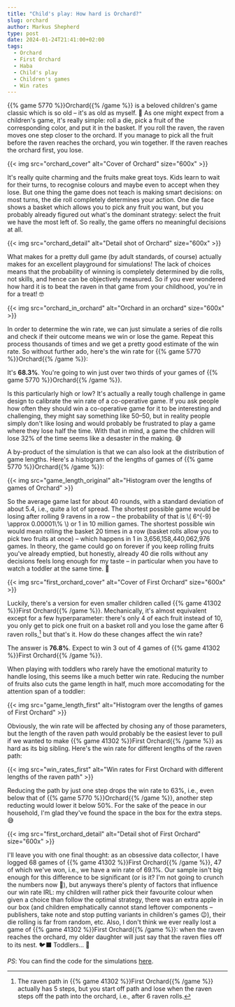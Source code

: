 ```yaml
---
title: "Child's play: How hard is Orchard?"
slug: orchard
author: Markus Shepherd
type: post
date: 2024-01-24T21:41:00+02:00
tags:
  - Orchard
  - First Orchard
  - Haba
  - Child's play
  - Children's games
  - Win rates
---
```


{{% game 5770 %}}Orchard{{% /game %}} is a beloved children's game classic which is so old – it's as old as myself. 👴 As one might expect from a children's game, it's really simple: roll a die, pick a fruit of the corresponding color, and put it in the basket. If you roll the raven, the raven moves one step closer to the orchard. If you manage to pick all the fruit before the raven reaches the orchard, you win together. If the raven reaches the orchard first, you lose.

{{< img src="orchard_cover" alt="Cover of Orchard" size="600x" >}}

It's really quite charming and the fruits make great toys. Kids learn to wait for their turns, to recognise colours and maybe even to accept when they lose. But one thing the game does not teach is making smart decisions: on most turns, the die roll completely determines your action. One die face shows a basket which allows you to pick any fruit you want, but you probably already figured out what's the dominant strategy: select the fruit we have the most left of. So really, the game offers no meaningful decisions at all.

{{< img src="orchard_detail" alt="Detail shot of Orchard" size="600x" >}}

What makes for a pretty dull game (by adult standards, of course) actually makes for an excellent playground for simulations! The lack of choices means that the probability of winning is completely determined by die rolls, not skills, and hence can be objectively measured. So if you ever wondered how hard it is to beat the raven in that game from your childhood, you're in for a treat! 🤓

{{< img src="orchard_in_orchard" alt="Orchard in an orchard" size="600x" >}}

In order to determine the win rate, we can just simulate a series of die rolls and check if their outcome means we win or lose the game. Repeat this process thousands of times and we get a pretty good estimate of the win rate. So without further ado, here's the win rate for {{% game 5770 %}}Orchard{{% /game %}}:

It's **68.3%**. You're going to win just over two thirds of your games of {{% game 5770 %}}Orchard{{% /game %}}.

Is this particularly high or low? It's actually a really tough challenge in game design to calibrate the win rate of a co-operative game. If you ask people how often they should win a co-operative game for it to be interesting and challenging, they might say something like 50–50, but in reality people simply don't like losing and would probably be frustrated to play a game where they lose half the time. With that in mind, a game the children will lose 32% of the time seems like a desaster in the making. 😅

A by-product of the simulation is that we can also look at the distribution of game lengths. Here's a histogram of the lengths of games of {{% game 5770 %}}Orchard{{% /game %}}:

{{< img src="game_length_original" alt="Histogram over the lengths of games of Orchard" >}}

So the average game last for about 40 rounds, with a standard deviation of about 5.4, i.e., quite a lot of spread. The shortest possible game would be losing after rolling 9 ravens in a row – the probability of that is \\( 6^{-9} \approx 0.00001\\% \\) or 1 in 10 million games. The shortest possible win would mean rolling the basket 20 times in a row (basket rolls allow you to pick two fruits at once) – which happens in 1 in 3,656,158,440,062,976 games. In theory, the game could go on forever if you keep rolling fruits you've already emptied, but honestly, already 40 die rolls without any decisions feels long enough for my taste – in particular when you have to watch a toddler at the same time. 👶

{{< img src="first_orchard_cover" alt="Cover of First Orchard" size="600x" >}}

Luckily, there's a version for even smaller children called {{% game 41302 %}}First Orchard{{% /game %}}. Mechanically, it's almost equivalent except for a few hyperparameter: there's only 4 of each fruit instead of 10, you only get to pick one fruit on a basket roll and you lose the game after 6 raven rolls,[^raven] but that's it. How do these changes affect the win rate?

The answer is **76.8%**. Expect to win 3 out of 4 games of {{% game 41302 %}}First Orchard{{% /game %}}.

When playing with toddlers who rarely have the emotional maturity to handle losing, this seems like a much better win rate. Reducing the number of fruits also cuts the game length in half, much more accomodating for the attention span of a toddler:

{{< img src="game_length_first" alt="Histogram over the lengths of games of First Orchard" >}}

Obviously, the win rate will be affected by chosing any of those parameters, but the length of the raven path would probably be the easiest lever to pull if we wanted to make {{% game 41302 %}}First Orchard{{% /game %}} as hard as its big sibling. Here's the win rate for different lengths of the raven path:

{{< img src="win_rates_first" alt="Win rates for First Orchard with different lengths of the raven path" >}}

Reducing the path by just one step drops the win rate to 63%, i.e., even below that of {{% game 5770 %}}Orchard{{% /game %}}, another step reducting would lower it below 50%. For the sake of the peace in our household, I'm glad they've found the space in the box for the extra steps. 😅

{{< img src="first_orchard_detail" alt="Detail shot of First Orchard" size="600x" >}}

I'll leave you with one final thought: as an obsessive data collector, I have logged 68 games of {{% game 41302 %}}First Orchard{{% /game %}}, 47 of which we've won, i.e., we have a win rate of 69.1%. Our sample isn't big enough for this difference to be significant (or is it? I'm not going to crunch the numbers now 🤷), but anyways there's plenty of factors that influence our win rate IRL: my children will rather pick their favourite colour when given a choice than follow the optimal strategy, there was an extra apple in our box (and children emphatically cannot stand leftover components – publishers, take note and stop putting variants in children's games 😉), their die rolling is far from random, etc. Also, I don't think we ever really lost a game of {{% game 41302 %}}First Orchard{{% /game %}}: when the raven reaches the orchard, my older daughter will just say that the raven flies off to its nest. 🐦‍⬛ Toddlers… 🤷

*PS*: You can find the code for the simulations [here](https://gitlab.com/recommend.games/blog/-/tree/master/experiments/orchard).

[^raven]: The raven path in {{% game 41302 %}}First Orchard{{% /game %}} actually has 5 steps, but you start off path and lose when the raven steps off the path into the orchard, i.e., after 6 raven rolls.
